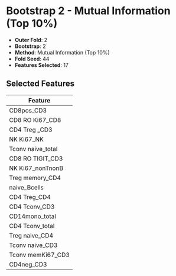 # Bootstrap 2 - Mutual Information (Top 10%)

- **Outer Fold**: 2
- **Bootstrap**: 2
- **Method**: Mutual Information (Top 10%)
- **Fold Seed**: 44
- **Features Selected**: 17

## Selected Features

| Feature |
|---------|
| CD8pos_CD3 |
| CD8 RO Ki67_CD8 |
| CD4 Treg _CD3 |
| NK Ki67_NK |
| Tconv naive_total |
| CD8 RO TIGIT_CD3 |
| NK Ki67_nonTnonB |
| Treg memory_CD4 |
| naive_Bcells |
| CD4 Treg_CD4 |
| CD4 Tconv_CD3 |
| CD14mono_total |
| CD4 Tconv_total |
| Treg naive_CD4 |
| Tconv naive_CD3 |
| Tconv memKi67_CD3 |
| CD4neg_CD3 |

